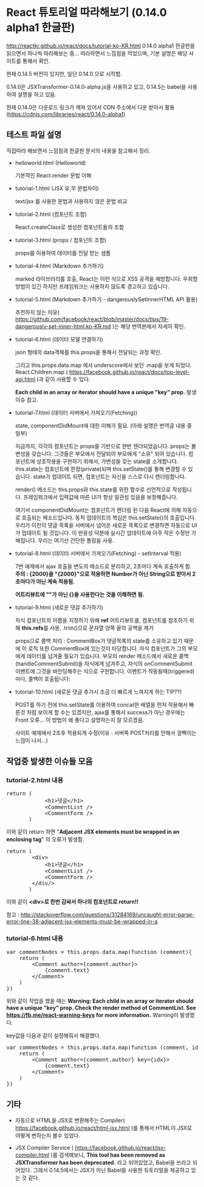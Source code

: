 # React 튜토리얼 따라해보기 (0.14.0 alpha1 한글판)
http://reactkr.github.io/react/docs/tutorial-ko-KR.html
0.14.0 alpha1 한글판을 읽으면서 하나씩 따라해보는 중... 따라하면서 느낌점을 적었으며, 기본 설명은 해당 사이트를 통해서 확인.

현재 0.14.5 버전이 있지만, 일단 0.14.0 으로 시작함.

0.14.0은 JSXTransformer-0.14.0-alpha.js을 사용하고 있고, 0.14.5는 babel을 사용하여 설명을 하고 있음.

현재 0.14.0은 다운로드 링크가 깨져 있어서 CDN 주소에서 다운 받아서 활용 (https://cdnjs.com/libraries/react/0.14.0-alpha1)

## 테스트 파일 설명

  직접따라 해보면서 느낌점과 한글판 문서의 내용을 참고해서 정리.

- helloworld.html (Helloworld)

  기본적인 React.render 문법 이해

- tutorial-1.html (JSX 유,무 문법차이)

  text/jsx 를 사용한 문법과 사용하지 않은 문법 비교

- tutorial-2.html (컴포넌트 조합)

  React.createClass로 생성한 컴포넌트들의 조합

- tutorial-3.html (props / 컴포넌트 조합)

  props를 이용하여 데이터를 전달 받는 샘플

- tutorial-4.html (Markdown 추가하기)

  marked 라이브러리를 호출, React는 이런 식으로 XSS 공격을 예방합니다. 우회할 방법이 있긴 하지만 프레임워크는 사용하지 않도록 경고하고 있습니다.

- tutorial-5.html (Markdown 추가하기 - dangerouslySetInnerHTML API 활용)

  추천하지 않는 이유( https://github.com/facebook/react/blob/master/docs/tips/19-dangerously-set-inner-html.ko-KR.md )는 해당 번역본에서 자세히 확인.

- tutorial-6.html (데이터 모델 연결하기)

  json 형태의 data객체를 this.props을 통해서 전달되는 과정 확인.

  그리고 this.props.data.map 에서 underscore에서 보던 .map을 보게 되었다. React.Children.map ( https://facebook.github.io/react/docs/top-level-api.html )과 같이 사용할 수 있다.

  **Each child in an array or iterator should have a unique "key" prop.** 발생 이슈 참고.

- tutorial-7.html (데이터 서버에서 가져오기(Fetching))

  state, componentDidMount에 대한 이해가 필요. (아래 설명은 번역글 내용 중 일부)

  지금까지, 각각의 컴포넌트는 props를 기반으로 한번 렌더되었습니다. props는 불변성을 갖습니다: 그것들은 부모에서 전달되어 부모에게 "소유" 되어 있습니다. 컴포넌트에 상호작용을 구현하기 위해서, 가변성을 갖는 state를 소개합니다. this.state는 컴포넌트에 한정(private)되며 this.setState()를 통해 변경할 수 있습니다. state가 업데이트 되면, 컴포넌트는 자신을 스스로 다시 렌더링합니다.

  render() 메소드는 this.props와 this.state를 위한 함수로 선언적으로 작성됩니다. 프레임워크에서 입력값에 따른 UI가 항상 일관성 있음을 보장해줍니다.

  여기서 componentDidMount는 컴포넌트가 렌더링 된 다음 React에 의해 자동으로 호출되는 메소드입니다. 동적 업데이트의 핵심은 this.setState()의 호출입니다. 우리가 이전의 댓글 목록을 서버에서 넘어온 새로운 목록으로 변경하면 자동으로 UI가 업데이트 될 것입니다. 이 반응성 덕분에 실시간 업데이트에 아주 작은 수정만 가해집니다. 우리는 여기선 간단한 폴링을 사용.

- tutorial-8.html (데이터 서버에서 가져오기(Fetching) - setInterval 적용)

  7번 예제에서 ajax 호출을 변도의 메소드로 분리하고, 2초마다 계속 호출하게 함. **주의 : {2000}을 "{2000}"으로 적용하면 Number가 아닌 String으로 받아서 2초마다가 아닌 계속 적용됨.**

  **어트리뷰트에 ""가 아닌 {}을 사용한다는 것을 이해하면 됨.**

- tutorial-9.html (새로운 댓글 추가하기)

  자식 컴포넌트의 이름을 지정하기 위해 **ref** 어트리뷰트를, 컴포넌트를 참조하기 위해 **this.refs**를 사용, .trim()으로 문자열 양쪽 끝의 공백을 제거

  props으로 콜백 처리 : CommentBox가 댓글목록의 state를 소유하고 있기 때문에 이 로직 또한 CommentBox에 있는것이 타당합니다. 자식 컴포넌트가 그의 부모에게 데이터를 넘겨줄 필요가 있습니다. 부모의 render 메소드에서 새로운 콜백(handleCommentSubmit)을 자식에게 넘겨주고, 자식의 onCommentSubmit 이벤트에 그것을 바인딩해주는 식으로 구현합니다. 이벤트가 작동될때(triggered)마다, 콜백이 호출됩니다:

- tutorial-10.html (새로운 댓글 추가시 조금 더 빠르게 느껴지게 하는 TIP??)

  POST를 하기 전에 this.setState를 이용하여 concat한 배열을 먼저 적용해서 빠른것 처럼 보이게 할 수는 있겠지만, ajax를 통해서 success가 아닌 경우에는 Front 오류... 이 방법이 왜 좋다고 설명하는지 잘 모르겠음.

  사이트 예제에서 2초후 적용되게 수정(이유 : 서버쪽 POST처리를 안해서 깜빡이는 느낌이 나서...)

## 작업중 발생한 이슈들 모음

### tutorial-2.html 내용

<pre>
return (
            &lt;h1&gt;댓글&lt;/h1&gt;
            &lt;CommentList /&gt;
            &lt;CommentForm /&gt;
       )
</pre>
이와 같이 return 하면 "**Adjacent JSX elements must be wrapped in an enclosing tag**" 의 오류가 발생함.

<pre>
return (
        &lt;div&gt;
            &lt;h1&gt;댓글&lt;/h1&gt;
            &lt;CommentList /&gt;
            &lt;CommentForm /&gt;
        &lt;/div/&gt;
       )
</pre>
이와 같이 **&lt;div&gt;로 한번 감싸서 하나의 컴포넌트로 return!!**

참고 : http://stackoverflow.com/questions/31284169/uncaught-error-parse-error-line-38-adjacent-jsx-elements-must-be-wrapped-in-a

### tutorial-6.html 내용

<pre>
var commentNodes = this.props.data.map(function (comment){
    return (
        &lt;Comment author={comment.author}&gt;
            {comment.text}
        &lt;/Comment&gt;
    )
})
</pre>

위와 같이 작업을 했을 때는 **Warning: Each child in an array or iterator should have a unique "key" prop. Check the render method of CommentList. See https://fb.me/react-warning-keys for more information.** Warning이 발생했다.

key값을 다음과 같이 설정해줘서 해결했다.

<pre>
var commentNodes = this.props.data.map(function (comment, idx){
    return (
        &lt;Comment author={comment.author} key={idx}&gt;
            {comment.text}
        &lt;/Comment&gt;
    )
})
</pre>

## 기타

- 자동으로 HTML을 JSX로 변환해주는 Compiler( https://facebook.github.io/react/html-jsx.html )를 통해서 HTML이 JSX로 어떻게 변하는지 볼수 있었다.

- JSX Compiler Service ( https://facebook.github.io/react/jsx-compiler.html )를 검색해보니, **This tool has been removed as JSXTransformer has been deprecated.** 라고 되어있었고, Babel을 쓰라고 되어있다. 그래서 0.14.5에서는 JSX가 아닌 Babel을 사용한 듀토리얼을 제공하고 있는 것 같다.
